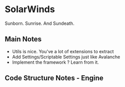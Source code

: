# SolarWinds
 Sunborn. Sunrise. And Sundeath.


## Main Notes
- Utils is nice. You've a lot of extensions to extract
- Add Settings/Scriptable Settings just like Avalanche
- Implement the framework ? Learn from it.

## Code Structure Notes - Engine

### 